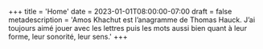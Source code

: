 +++
title = 'Home'
date = 2023-01-01T08:00:00-07:00
draft = false
metadescription = 'Amos Khachut est l’anagramme de Thomas Hauck. J’ai toujours aimé jouer avec les lettres puis les mots aussi bien quant à leur forme, leur sonorité, leur sens.'
+++
